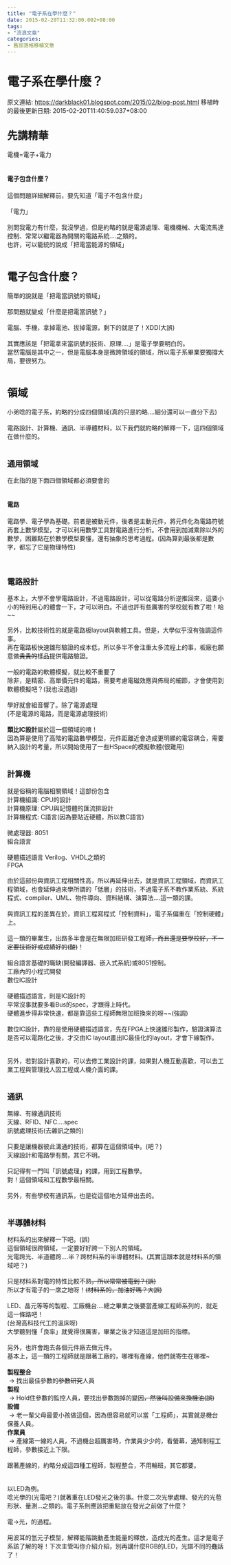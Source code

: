 ```yaml
---
title: "電子系在學什麼？"
date: 2015-02-20T11:32:00.002+08:00
tags: 
- "流浪文章"
categories:
- 舊部落格移植文章
---
```


# 電子系在學什麼？

原文連結: https://darkblack01.blogspot.com/2015/02/blog-post.html
移植時的最後更新日期: 2015-02-20T11:40:59.037+08:00

<h2><span style="font-size: x-large;">先講精華</span></h2>電機=電子+電力<br /><br /><h4>電子包含什麼？</h4>這個問題詳細解釋前，要先知道「電子不包含什麼」<br /><br />「電力」<br /><br />別問我電力有什麼，我沒學過，但是約略的就是電源處理、電機機械、大電流馬達控制、常常以繼電器為開關的電路系統....之類的。<br />也許，可以籠統的說成「把電當能源的領域」<br /><br /><h2><span style="font-size: x-large;">電子包含什麼？</span></h2>簡單的說就是「把電當訊號的領域」<br /><br />那問題就變成「什麼是把電當訊號？」<br /><br />電腦、手機，拿掉電池、拔掉電源，剩下的就是了！XDD(大誤)<br /><br />其實應該是「把電拿來當訊號的技術、原理....」是電子學要明白的。<br />當然電腦是其中之一，但是電腦本身是微跨領域的領域，所以電子系畢業要獨撐大局，要很努力。<br /><br /><h2><span style="font-size: x-large;">領域</span></h2>小弟唸的電子系，約略的分成四個領域(真的只是約略....細分還可以一直分下去)<br /><br />電路設計、計算機、通訊、半導體材料，以下我們就約略的解釋一下，這四個領域在做什麼的。<br /><br /><h3><span style="font-size: large;">通用領域</span></h3>在此指的是下面四個領域都必須要會的<br /><br /><h4>電路</h4>電路學、電子學為基礎。前者是被動元件，後者是主動元件，將元件化為電路符號再套上數學模型，才可以利用數學工具對電路進行分析。不會用到加減乘除以外的數學，困難點在於數學模型要懂，還有抽象的思考過程。(因為算到最後都是數字，都忘了它是物理特性)<br /><br /><br /><h3><span style="font-size: large;">電路設計</span></h3>基本上，大學不會學電路設計，不過電路設計，可以從電路分析逆推回來，這要小小的特別用心的體會一下，才可以明白。不過也許有些厲害的學校就有教了啦！哈~~<br /><br />另外，比較技術性的就是電路板layout與軟體工具。但是，大學似乎沒有強調這件事。<br />再在電路板快速雛形驗證的成本低，所以多半不會注重太多流程上的事，板廠也願意做<strike>貴貴的</strike>樣品提供電路驗證。<br /><br />一般的電路的軟體模擬，就比較不重要了<br />除非，是精密、高單價元件的電路，需要考慮電磁效應與佈局的細節，才會使用到軟體模擬吧？(我也沒遇過)<br /><br />學好就會組音響了。除了電源處理<br />(不是電源的電路，而是電源處理技術)<br /><br /><b>類比IC設計</b>屬於這一個領域的唷！<br />因為算是使用了高階的電路數學模型，元件距離近會造成更明顯的電容耦合，需要納入設計的考量，所以開始使用了一些HSpace的模擬軟體(很難用)<br /><br /><h3><span style="font-size: large;">計算機</span></h3>就是俗稱的電腦相關領域！這部份包含<br />計算機組識: CPU的設計<br />計算機原理: CPU與記憶體的匯流排設計<br />計算機程式: C語言(因為要貼近硬體，所以教C語言)<br /><br />微處理器: 8051<br />組合語言<br /><br />硬體描述語言 Verilog、VHDL之類的<br />FPGA<br /><br />由於這部份與資訊工程相關性高，所以再延伸出去，就是資訊工程領域，而資訊工程領域，也會延伸過來學所謂的「低層」的技術，不過電子系不教作業系統、系統程式、compiler、UML、物件導向、資料結構、演算法....這一類的課。<br /><br />與資訊工程的差異在於，資訊工程寫程式「控制資料」，電子系偏重在「控制硬體」上。<br /><br />這一類的畢業生，出路多半會是在無限加班研發工程師<strike>，而且還是要學校好，不一定要技術好或成績好的(酸)</strike>！<br /><br />組合語言基礎的職缺(開發編譯器、嵌入式系統)或8051控制。<br />工廠內的小程式開發<br />數位IC設計<br /><br />硬體描述語言，則是IC設計的<br />平常沒事就要多看Bus的spec，才跟得上時代。<br />硬體進步得非常快速，都是靠這些工程師無限加班換來的呀~~(強調)<br /><div><br /></div><div>數位IC設計，靠的是使用硬體描述語言，先在FPGA上快速雛形製作，驗證演算法是否可以電路化之後，才交由IC layout畫出IC最佳化的layout，才會下線製作。</div><br /><br />另外，若對設計喜歡的，可以去修工業設計的課，如果對人機互動喜歡，可以去工業工程與管理找人因工程或人機介面的課。<br /><br /><h3><span style="font-size: large;">通訊</span></h3>無線、有線通訊技術<br />天線、RFID、NFC....spec<br />訊號處理技術(去雜訊之類的)<br /><br />只要是讓機器彼此溝通的技術，都算在這個領域中。(吧？)<br />天線設計和電路學有關，其它不明。<br /><br />只記得有一門叫「訊號處理」的課，用到工程數學。<br />對！這個領域和工程數學最相關。<br /><br />另外，有些學校有通訊系，也是從這個地方延伸出去的。<br /><br /><h3><span style="font-size: large;">半導體材料</span></h3>材料系的出來解釋一下吧。(誤)<br />這個領域很跨領域，一定要好好跨一下別人的領域。<br />光電跨光、半道體跨....半？跨材料系的半導體材料。(其實這跟本就是材料系的領域吧？)<br /><br />只是材料系對電的特性比較不熟<strike>，所以常常被電到？(誤)</strike><br />所以才有電子的一席之地呀！<strike>(材料系的，加油好嗎？大誤)</strike><br /><br />LED、晶元等等的製程、工廠機台....總之畢業之後要當產線工程師系列的，就走這一條路吧！<br />(台灣高科技代工的溫床呀)<br />大學聽到懂「良率」就覺得很厲害，畢業之後才知道這是加班的指標。<br /><br />另外，也許會跑去各個元件廠去做元件。<br />基本上，這一類的工程師就是跟著工廠的，哪裡有產線，他們就<strike>寄生</strike>在哪裡~<br /><br /><b>製程整合</b><br />&nbsp;-&gt; 找出最佳參數的<strike>參數研究</strike>人員<br /><b>製程</b><br />&nbsp;-&gt; Hold住參數的監控人員，要找出參數跑掉的變因<strike>，然後叫設備來換機油(誤)</strike><br /><b>設備</b><br />&nbsp;-&gt; 老一輩父母最愛小孩做這個，因為很容易就可以當「工程師」，其實就是機台保養人員。<br /><b>作業員</b><br />&nbsp;-&gt; 產線第一線的人員，不過機台超厲害時，作業員少少的，看螢幕，通知制程工程師，參數接近上下限。<br /><br />跟著產線的，約略分成這四種工程師，製程整合，不用輪班，其它都要。<br /><br /><br />以LED為例。<br />唸光學的(光電吧？)就著重在LED發光之後的事。什麼二次光學處理、發光的光苞形狀、量測...之類的。電子系則應該把重點放在發光之前做了什麼？<br /><br />電-&gt;光，的過程。<br /><br />用波耳的氫元子模型，解釋能階跳動產生能量的釋放，造成光的產生。這才是電子系該了解的呀！下次主管叫你介紹介紹，別再講什麼RGB的LED，光譜不同的<strike>蠢</strike>話了！<br /><br /><br /><br /><br /><br />
